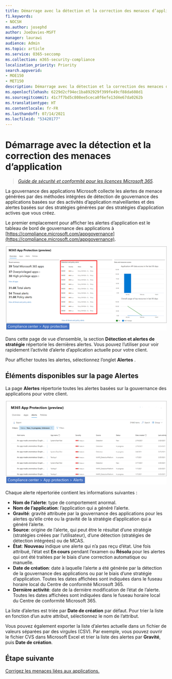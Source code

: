 ```yaml
---
title: Démarrage avec la détection et la correction des menaces d’application
f1.keywords:
- NOCSH
ms.author: josephd
author: JoeDavies-MSFT
manager: laurawi
audience: Admin
ms.topic: article
ms.service: O365-seccomp
ms.collection: m365-security-compliance
localization_priority: Priority
search.appverid:
- MOE150
- MET150
description: Démarrage avec la détection et la correction des menaces d’application.
ms.openlocfilehash: 6229d2cf94ec1ba892929f399fe49cf88da608d1
ms.sourcegitcommit: 41c7f7bd5c808ee5ceca0f6efe13d4e67da0262b
ms.translationtype: HT
ms.contentlocale: fr-FR
ms.lasthandoff: 07/14/2021
ms.locfileid: "53420177"
---
```

# <a name="get-started-with-app-threat-detection-and-remediation"></a>Démarrage avec la détection et la correction des menaces d’application

>*[Guide de sécurité et conformité pour les licences Microsoft 365](https://aka.ms/ComplianceSD).*

La gouvernance des applications Microsoft collecte les alertes de menace générées par des méthodes intégrées de détection de gouvernance des applications basées sur des activités d’application malveillantes et des alertes basées sur des stratégies générées par des stratégies d’application actives que vous créez.

Le premier emplacement pour afficher les alertes d’application est le tableau de bord de gouvernance des applications à [https://compliance.microsoft.com/appgovernance](https://compliance.microsoft.com/appgovernance).

![Page vue d’ensemble de la gouvernance des applications dans le Centre de conformité Microsoft 365 avec la section Détection et alertes de stratégie mise en évidence](..\media\manage-app-protection-governance\mapg-cc-overview-alerts.png)

Dans cette page de vue d’ensemble, la section **Détection et alertes de stratégie** répertorie les dernières alertes. Vous pouvez l’utiliser pour voir rapidement l’activité d’alerte d’application actuelle pour votre client.

Pour afficher toutes les alertes, sélectionnez l’onglet **Alertes** .

## <a name="whats-available-on-the-alerts-page"></a>Éléments disponibles sur la page Alertes

La page **Alertes** répertorie toutes les alertes basées sur la gouvernance des applications pour votre client.

![Page récapitulative des alertes de gouvernance des applications dans le Centre de conformité Microsoft 365](..\media\manage-app-protection-governance\mapg-cc-alerts.png)

Chaque alerte répertoriée contient les informations suivantes :

- **Nom de l’alerte**: type de comportement anormal.
- **Nom de l’application**: l’application qui a généré l’alerte.
- **Gravité**: gravité attribuée par la gouvernance des applications pour les alertes qu’elle crée ou la gravité de la stratégie d’application qui a généré l’alerte.
- **Source**: origine de l’alerte, qui peut être le résultat d’une stratégie (stratégies créées par l’utilisateur), d’une détection (stratégies de détection intégrées) ou de MCAS.
- **État**: **Nouveau** indique une alerte qui n’a pas reçu d’état. Une fois attribué, l’état est **En cours** pendant l’examen ou **Résolu** pour les alertes qui ont été traitées par le biais d’une correction automatique ou manuelle.
- **Date de création**: date à laquelle l’alerte a été générée par la détection de la gouvernance des applications ou par le biais d’une stratégie d’application. Toutes les dates affichées sont indiquées dans le fuseau horaire local du Centre de conformité Microsoft 365.
- **Dernière activité**: date de la dernière modification de l’état de l’alerte. Toutes les dates affichées sont indiquées dans le fuseau horaire local du Centre de conformité Microsoft 365.

La liste d’alertes est triée par **Date de création** par défaut. Pour trier la liste en fonction d’un autre attribut, sélectionnez le nom de l’attribut.

Vous pouvez également exporter la liste d’alertes actuelle dans un fichier de valeurs séparées par des virgules (CSV). Par exemple, vous pouvez ouvrir le fichier CVS dans Microsoft Excel et trier la liste des alertes par **Gravité**, puis **Date de création**.

## <a name="next-step"></a>Étape suivante

[Corrigez les menaces liées aux applications.](app-governance-detect-remediate-detect-threats.md)
